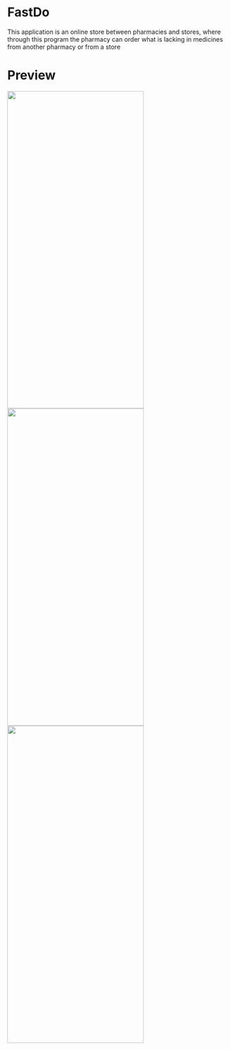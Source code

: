 # FastDo

This application is an online store between pharmacies and stores, where through this program the pharmacy can order what is lacking in medicines from another pharmacy or from a store

# Preview
<img src="https://play-lh.googleusercontent.com/_NeXLt5Y--VRFlmBDVh_Or3GErWfG0YAMH2aNjd6NIVRnNTsH46j7fgZ-jw02WycTyw=w1920-h938-rw" height="720" width="310"/> <img src="https://play-lh.googleusercontent.com/dB2m1o1nyc94kcBSMQmqAzc4q4xXZz8u8NKsYBaw45-HQwcgspLU5AStTY1pSDFciObj=w720-h310-rw" height="720" width="310"/> <img src="https://play-lh.googleusercontent.com/Ti20Iyp4kZsM6xItRROQQF1EKHQ7h5m-JBabVAnMdVU8zljfN5lkvvNgC2fehCziouM=w1920-h938-rw" height="720" width="310"/> 

